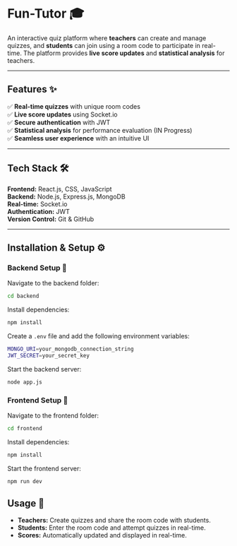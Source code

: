 # Fun-Tutor 🎓  

An interactive quiz platform where **teachers** can create and manage quizzes, and **students** can join using a room code to participate in real-time. The platform provides **live score updates** and **statistical analysis** for teachers.

---

## Features ✨  
✅ **Real-time quizzes** with unique room codes  
✅ **Live score updates** using Socket.io  
✅ **Secure authentication** with JWT  
✅ **Statistical analysis** for performance evaluation (IN Progress)  
✅ **Seamless user experience** with an intuitive UI  

---

## Tech Stack 🛠  
**Frontend:** React.js, CSS, JavaScript  
**Backend:** Node.js, Express.js, MongoDB  
**Real-time:** Socket.io  
**Authentication:** JWT  
**Version Control:** Git & GitHub  

---

## Installation & Setup ⚙️  

### Backend Setup 🚀  
Navigate to the backend folder:  
```sh
cd backend
```

Install dependencies:
```sh
npm install
```

Create a `.env` file and add the following environment variables:
```sh
MONGO_URI=your_mongodb_connection_string
JWT_SECRET=your_secret_key
```

Start the backend server:
```sh
node app.js
```

### Frontend Setup 🎨  
Navigate to the frontend folder:
```sh
cd frontend
```

Install dependencies:
```sh
npm install
```

Start the frontend server:
```sh
npm run dev
```

## Usage 🏃  
- **Teachers:** Create quizzes and share the room code with students.  
- **Students:** Enter the room code and attempt quizzes in real-time.  
- **Scores:** Automatically updated and displayed in real-time.
